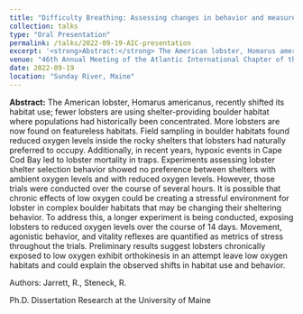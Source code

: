 ```yaml
---
title: "Difficulty Breathing: Assessing changes in behavior and measures of vitality of American lobster at reduced oxygen levels"
collection: talks
type: "Oral Presentation"
permalink: /talks/2022-09-19-AIC-presentation
excerpt: '<strong>Abstract:</strong> The American lobster, Homarus americanus, recently shifted its habitat use; fewer lobsters are using shelter-providing boulder habitat where populations had historically been concentrated.  More lobsters...' 
venue: "46th Annual Meeting of the Atlantic International Chapter of the American Fisheries Society"
date: 2022-09-19
location: "Sunday River, Maine"
---
```


**Abstract:** The American lobster, Homarus americanus, recently shifted its habitat use; fewer lobsters are using shelter-providing boulder habitat where populations had historically been concentrated.  More lobsters are now found on featureless habitats. Field sampling in boulder habitats found reduced oxygen levels inside the rocky shelters that lobsters had naturally preferred to occupy. Additionally, in recent years, hypoxic events in Cape Cod Bay led to lobster mortality in traps. Experiments assessing lobster shelter selection behavior showed no preference between shelters with ambient oxygen levels and with reduced oxygen levels. However, those trials were conducted over the course of several hours. It is possible that chronic effects of low oxygen could be creating a stressful environment for lobster in complex boulder habitats that may be changing their sheltering behavior. To address this, a longer experiment is being conducted, exposing lobsters to reduced oxygen levels over the course of 14 days. Movement, agonistic behavior, and vitality reflexes are quantified as metrics of stress throughout the trials. Preliminary results suggest lobsters chronically exposed to low oxygen exhibit orthokinesis in an attempt leave low oxygen habitats and could explain the observed shifts in habitat use and behavior.

Authors: Jarrett, R., Steneck, R.

Ph.D. Dissertation Research at the University of Maine
